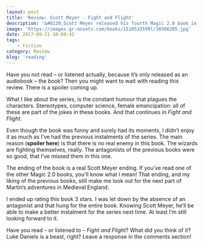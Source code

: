 ```yaml
---
layout: post
title: 'Review: Scott Meyer - Fight and Flight'
description: '&#8220;Scott Meyer released his fourth Magic 2.0 book in May! <b>How did I not know this?</b>&#8221; That&#8217;s what I was wondering in July, when I added <em>Fight and Flight</em> to my list of books. Of course, I had to read it.'
image: 'https://images.gr-assets.com/books/1510533599l/36566205.jpg'
date: 2017-09-21 10:09:42
tags:
    - Fiction
category: Review
blog: 'reading'
---
```

Have you not read &#8211; or listened actually, because it&#8217;s only released as an audiobook &#8211; the book? Then you might want to wait with reading this review. There is a spoiler coming up.

What I like about the series, is the constant humour that plagues the characters. Stereotypes, computer science, female emancipation: all of these are part of the jokes in these books. And that continues in <em>Fight and Flight</em>.

Even though the book was funny and surely had its moments, I didn&#8217;t enjoy it as much as I&#8217;ve had the previous instalments of the series. The main reason (<b>spoiler here</b>) is that there is no real enemy in this book. The wizards are fighting themselves, really. The antagonists of the previous books were so good, that I&#8217;ve missed them in this one.

The ending of the book is a real Scott Meyer ending. If you&#8217;ve read one of the other Magic 2.0 books, you&#8217;ll know what I mean! That ending, and my liking of the previous books, still make me look out for the next part of Martin&#8217;s adventures in Medieval England.

I ended up rating this book 3 stars. I was let down by the absence of an antagonist and that hung for the entire book. Knowing Scott Meyer, he&#8217;ll be able to make a better instalment for the series next time. At least I&#8217;m still looking forward to it.

Have you read &#8211; or listened to &#8211; <em>Fight and Flight</em>? What did you think of it? Luke Daniels is a beast, right? Leave a response in the comments section!

&nbsp;